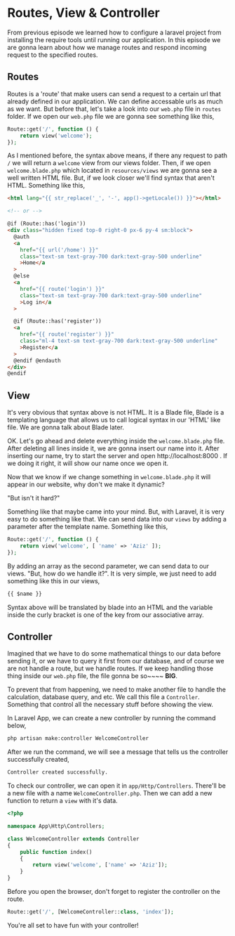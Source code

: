 # Routes, View & Controller

From previous episode we learned how to configure a laravel project from installing the require tools until running our application. In this episode we are gonna learn about how we manage routes and respond incoming request to the specified routes.

## Routes

Routes is a 'route' that make users can send a request to a certain url that already defined in our application. We can define accessable urls as much as we want. But before that, let's take a look into our `web.php` file in `routes` folder. If we open our `web.php` file we are gonna see something like this,

```php
Route::get('/', function () {
    return view('welcome');
});
```

As I mentioned before, the syntax above means, if there any request to path `/` we will return a `welcome` view from our views folder. Then, if we open `welcome.blade.php` which located in `resources/views` we are gonna see a well written HTML file. But, if we look closer we'll find syntax that aren't HTML. Something like this,

```html
<html lang="{{ str_replace('_', '-', app()->getLocale()) }}"></html>

<!-- or -->

@if (Route::has('login'))
<div class="hidden fixed top-0 right-0 px-6 py-4 sm:block">
  @auth
  <a
    href="{{ url('/home') }}"
    class="text-sm text-gray-700 dark:text-gray-500 underline"
    >Home</a
  >
  @else
  <a
    href="{{ route('login') }}"
    class="text-sm text-gray-700 dark:text-gray-500 underline"
    >Log in</a
  >

  @if (Route::has('register'))
  <a
    href="{{ route('register') }}"
    class="ml-4 text-sm text-gray-700 dark:text-gray-500 underline"
    >Register</a
  >
  @endif @endauth
</div>
@endif
```

## View

It's very obvious that syntax above is not HTML. It is a Blade file, Blade is a templating language that allows us to call logical syntax in our 'HTML' like file. We are gonna talk about Blade later.

OK. Let's go ahead and delete everything inside the `welcome.blade.php` file. After deleting all lines inside it, we are gonna insert our name into it. After inserting our name, try to start the server and open http://localhost:8000 . If we doing it right, it will show our name once we open it.

Now that we know if we change something in `welcome.blade.php` it will appear in our website, why don't we make it dynamic?

"But isn't it hard?"

Something like that maybe came into your mind. But, with Laravel, it is very easy to do something like that. We can send data into our `views` by adding a parameter after the template name. Something like this,

```php
Route::get('/', function () {
    return view('welcome', [ 'name' => 'Aziz' ]);
});
```

By adding an array as the second parameter, we can send data to our views. "But, how do we handle it?". It is very simple, we just need to add something like this in our views,

```html
{{ $name }}
```

Syntax above will be translated by blade into an HTML and the variable inside the curly bracket is one of the key from our associative array.

## Controller

Imagined that we have to do some mathematical things to our data before sending it, or we have to query it first from our database, and of course we are not handle a route, but we handle routes. If we keep handling those thing inside our `web.php` file, the file gonna be so~~~~ **BIG**.

To prevent that from happening, we need to make another file to handle the calculation, database query, and etc. We call this file a `Controller`. Something that control all the necessary stuff before showing the view.

In Laravel App, we can create a new controller by running the command below,

```sh
php artisan make:controller WelcomeController
```

After we run the command, we will see a message that tells us the controller successfully created,

```sh
Controller created successfully.
```

To check our controller, we can open it in `app/Http/Controllers`. There'll be a new file with a name `WelcomeController.php`. Then we can add a new function to return a `view` with it's data.

```php
<?php

namespace App\Http\Controllers;

class WelcomeController extends Controller
{
    public function index()
    {
        return view('welcome', ['name' => 'Aziz']);
    }
}
```

Before you open the browser, don't forget to register the controller on the route.

```php
Route::get('/', [WelcomeController::class, 'index']);
```

You're all set to have fun with your controller!
